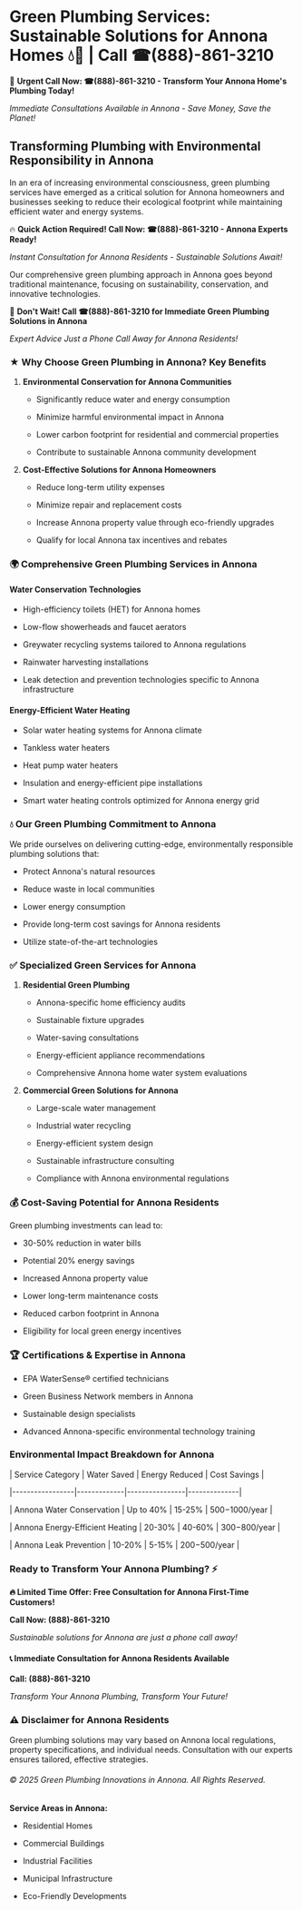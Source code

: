 # Green Plumbing Services: Sustainable Solutions for Annona Homes 💧🌿 | Call ☎(888)-861-3210

🚨 **Urgent Call Now: ☎(888)-861-3210 - Transform Your Annona Home's Plumbing Today!**
*Immediate Consultations Available in Annona - Save Money, Save the Planet!*

## Transforming Plumbing with Environmental Responsibility in Annona

In an era of increasing environmental consciousness, green plumbing services have emerged as a critical solution for Annona homeowners and businesses seeking to reduce their ecological footprint while maintaining efficient water and energy systems. 

🔥 **Quick Action Required! Call Now: ☎(888)-861-3210 - Annona Experts Ready!**
*Instant Consultation for Annona Residents - Sustainable Solutions Await!*

Our comprehensive green plumbing approach in Annona goes beyond traditional maintenance, focusing on sustainability, conservation, and innovative technologies.

🚨 **Don't Wait! Call ☎(888)-861-3210 for Immediate Green Plumbing Solutions in Annona**
*Expert Advice Just a Phone Call Away for Annona Residents!*

### ★ Why Choose Green Plumbing in Annona? Key Benefits

1. **Environmental Conservation for Annona Communities** 
   - Significantly reduce water and energy consumption
   - Minimize harmful environmental impact in Annona
   - Lower carbon footprint for residential and commercial properties
   - Contribute to sustainable Annona community development

2. **Cost-Effective Solutions for Annona Homeowners** 
   - Reduce long-term utility expenses
   - Minimize repair and replacement costs
   - Increase Annona property value through eco-friendly upgrades
   - Qualify for local Annona tax incentives and rebates

### 🌍 Comprehensive Green Plumbing Services in Annona

#### Water Conservation Technologies
- High-efficiency toilets (HET) for Annona homes
- Low-flow showerheads and faucet aerators
- Greywater recycling systems tailored to Annona regulations
- Rainwater harvesting installations
- Leak detection and prevention technologies specific to Annona infrastructure

#### Energy-Efficient Water Heating
- Solar water heating systems for Annona climate
- Tankless water heaters
- Heat pump water heaters
- Insulation and energy-efficient pipe installations
- Smart water heating controls optimized for Annona energy grid

### 💧 Our Green Plumbing Commitment to Annona

We pride ourselves on delivering cutting-edge, environmentally responsible plumbing solutions that:
- Protect Annona's natural resources
- Reduce waste in local communities
- Lower energy consumption
- Provide long-term cost savings for Annona residents
- Utilize state-of-the-art technologies

### ✅ Specialized Green Services for Annona

1. **Residential Green Plumbing**
   - Annona-specific home efficiency audits
   - Sustainable fixture upgrades
   - Water-saving consultations
   - Energy-efficient appliance recommendations
   - Comprehensive Annona home water system evaluations

2. **Commercial Green Solutions for Annona**
   - Large-scale water management
   - Industrial water recycling
   - Energy-efficient system design
   - Sustainable infrastructure consulting
   - Compliance with Annona environmental regulations

### 💰 Cost-Saving Potential for Annona Residents

Green plumbing investments can lead to:
- 30-50% reduction in water bills
- Potential 20% energy savings
- Increased Annona property value
- Lower long-term maintenance costs
- Reduced carbon footprint in Annona
- Eligibility for local green energy incentives

### 🏆 Certifications & Expertise in Annona

- EPA WaterSense® certified technicians
- Green Business Network members in Annona
- Sustainable design specialists
- Advanced Annona-specific environmental technology training

### Environmental Impact Breakdown for Annona

| Service Category | Water Saved | Energy Reduced | Cost Savings |
|-----------------|-------------|----------------|--------------|
| Annona Water Conservation | Up to 40% | 15-25% | $500-$1000/year |
| Annona Energy-Efficient Heating | 20-30% | 40-60% | $300-$800/year |
| Annona Leak Prevention | 10-20% | 5-15% | $200-$500/year |

### Ready to Transform Your Annona Plumbing? ⚡

**🔥 Limited Time Offer: Free Consultation for Annona First-Time Customers!**

**Call Now: (888)-861-3210**
*Sustainable solutions for Annona are just a phone call away!*

#### 📞 Immediate Consultation for Annona Residents Available

**Call: (888)-861-3210**
*Transform Your Annona Plumbing, Transform Your Future!*

### ⚠️ Disclaimer for Annona Residents

Green plumbing solutions may vary based on Annona local regulations, property specifications, and individual needs. Consultation with our experts ensures tailored, effective strategies.

###### © 2025 Green Plumbing Innovations in Annona. All Rights Reserved.

**Service Areas in Annona:** 
- Residential Homes
- Commercial Buildings
- Industrial Facilities
- Municipal Infrastructure
- Eco-Friendly Developments